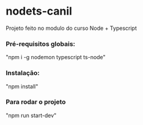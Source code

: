 # nodets-canil

Projeto feito no modulo do curso Node + Typescript

### Pré-requisitos globais:

"npm i -g nodemon typescript ts-node"

### Instalação:

"npm install"

### Para rodar o projeto

"npm run start-dev"
